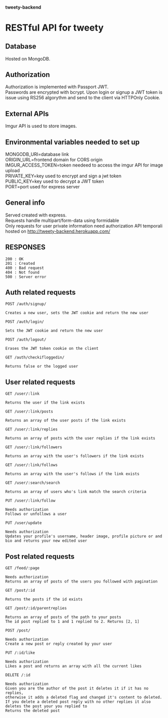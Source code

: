 #### tweety-backend
# RESTful API for tweety

## Database
Hosted on MongoDB.

## Authorization
Authorization is implemented with Passport JWT.  
Passwords are encrypted with bcrypt. Upon login or signup a JWT token is issue using RS256 algorythm and send to the client via HTTPOnly Cookie.

## External APIs
Imgur API is used to store images.

## Environmental variables needed to set up
MONGODB_URI=database link  
ORIGIN_URL=frontend domain for CORS origin
IMGUR_ACCESS_TOKEN=token needeed to access the imgur API for image upload  
PRIVATE_KEY=key used to encrypt and sign a jwt token  
PUBLIC_KEY=key used to decrypt a JWT token  
PORT=port used for express server

## General info
Served created with express.  
Requests handle multipart/form-data using formidable  
Only requests for user private information need authorization
API temporali hosted on http://tweety-backend.herokuapp.com/

## RESPONSES


    200 : OK
    201 : Created
    400 : Bad request
    404 : Not found
    500 : Server error

## Auth related requests

`POST /auth/signup/`

    Creates a new user, sets the JWT cookie and return the new user
    
`POST /auth/login/`

    Sets the JWT cookie and return the new user

`POST /auth/logout/`

    Erases the JWT token cookie on the client

`GET /auth/checkifloggedin/`

    Returns false or the logged user



## User related requests

`GET /user/:link`

    Returns the user if the link exists

`GET /user/:link/posts`

    Returns an array of the user posts if the link exists
  
`GET /user/:link/replies`

    Returns an array of posts with the user replies if the link exists

`GET /user/:link/followers`

    Returns an array with the user's followers if the link exists

`GET /user/:link/follows`

    Returns an array with the user's follows if the link exists

`GET /user/:search/search`

    Returns an array of users who's link match the search criteria

`PUT /user/:link/follow`

    Needs authorization  
    Follows or unfollows a user

`PUT /user/update`

    Needs authorization
    Updates your profile's username, header image, profile picture or and bio and returns your new edited user

## Post related requests

`GET /feed/:page`

    Needs authorization
    Returns an array of posts of the users you followed with pagination

`GET /post/:id`

    Returns the posts if the id exists

`GET /post/:id/parentreplies`

    Returns an array of posts of the path to your posts  
    The id post replied to 1 and 1 replied to 2. Returns [2, 1]

`POST /post/`

    Needs authorization
    Create a new post or reply created by your user

`PUT /:id/like`

    Needs authorization
    Likes a post and returns an array with all the current likes

`DELETE /:id`

    Needs authorization
    Given you are the author of the post it deletes it if it has no replies,  
    otherwise it adds a deleted flag and changed it's content to deleted.  
    If you delete a deleted post reply with no other replies it also deletes the post your you replied to
    Returns the deleted post
